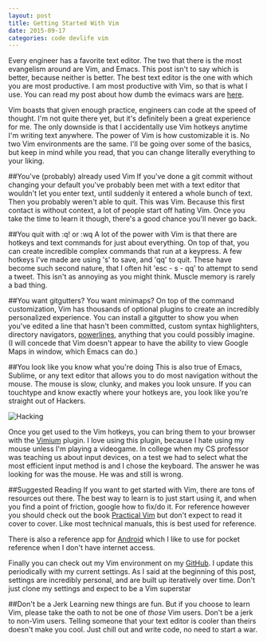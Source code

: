 ```yaml
---
layout: post
title: Getting Started With Vim 
date: 2015-09-17
categories: code devlife vim
---
```


Every engineer has a favorite text editor. The two that there is the most evangelism around are Vim, and Emacs. This post isn't to say which is better, because neither is better. The best text editor is the one with which you are most productive. I am most productive with Vim, so that is what I use. You can read my post about how dumb the evimacs wars are [here](http://ryanmcbri.de/not_code,/fun/2015/08/31/evimacs.html).

Vim boasts that given enough practice, engineers can code at the speed of thought. I'm not quite there yet, but it's definitely been a great experience for me. The only downside is that I accidentally use Vim hotkeys anytime I'm writing text anywhere. The power of Vim is how customizable it is. No two Vim environments are the same. I'll be going over some of the basics, but keep in mind while you read, that you can change literally everything to your liking.

##You've (probably) already used Vim
If you've done a git commit without changing your default you've probably been met with a text editor that wouldn't let you enter text, until suddenly it entered a whole bunch of text. Then you probably weren't able to quit. This was Vim. Because this first contact is without context, a lot of people start off hating Vim. Once you take the time to learn it though, there's a good chance you'll never go back.

##You quit with :q! or :wq
A lot of the power with Vim is that there are hotkeys and text commands for just about everything. On top of that, you can create incredible complex commands that run at a keypress. A few hotkeys I've made are using 's' to save, and 'qq' to quit. These have become such second nature, that I often hit 'esc - s - qq' to attempt to send a tweet. This isn't as annoying as you might think. Muscle memory is rarely a bad thing.

##You want gitgutters? You want minimaps?
On top of the command customization, Vim has thousands of optional plugins to create an incredibly personalized experience. You can install a gitgutter to show you when you've edited a line that hasn't been committed, custom syntax highlighters, directory navigators, [powerlines](https://github.com/bling/vim-airline), anything that you could possibly imagine. (I will concede that Vim doesn't appear to have the ability to view Google Maps in window, which Emacs can do.)

##You look like you know what you're doing
This is also true of Emacs, Sublime, or any text editor that allows you to do most navigation without the mouse. The mouse is slow, clunky, and makes you look unsure. If you can touchtype and know exactly where your hotkeys are, you look like you're straight out of Hackers.

![Hacking](https://media.giphy.com/media/rMS1sUPhv95f2/giphy.gif)

Once you get used to the Vim hotkeys, you can bring them to your browser with the [Vimium](https://en.wikipedia.org/wiki/Vimium) plugin. I love using this plugin, because I hate using my mouse unless I'm playing a videogame. In college when my CS professor was teaching us about input devices, on a test we had to select what the most efficient input method is and I chose the keyboard. The answer he was looking for was the mouse. He was and still is wrong.

##Suggested Reading
If you want to get started with Vim, there are tons of resources out there. The best way to learn is to just start using it, and when you find a point of friction, google how to fix/do it. For reference however you should check out the book [Practical Vim](http://www.amazon.com/exec/obidos/ASIN/1934356980/stichtingiccfhol) but don't expect to read it cover to cover. Like most technical manuals, this is best used for reference.

There is also a reference app for [Android](https://play.google.com/store/apps/details?id=com.llerrad.vimreference) which I like to use for pocket reference when I don't have internet access.

Finally you can check out my Vim environment on my [GitHub](https://github.com/Ryan-McBride/nvim-config). I update this periodically with my current settings. As I said at the beginning of this post, settings are incredibly personal, and are built up iteratively over time. Don't just clone my settings and expect to be a Vim superstar

##Don't be a Jerk
Learning new things are fun. But if you choose to learn Vim, please take the oath to not be one of *those* Vim users. Don't be a jerk to non-Vim users. Telling someone that your text editor is cooler than theirs doesn't make you cool. Just chill out and write code, no need to start a war.
